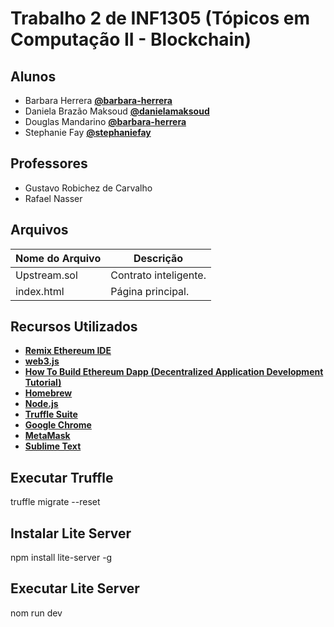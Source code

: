 # Trabalho 2 de INF1305 (Tópicos em Computação II - Blockchain)

## Alunos

- Barbara Herrera **[@barbara-herrera](https://github.com/barbara-herrera)**
- Daniela Brazão Maksoud **[@danielamaksoud](https://github.com/danielamaksoud)**
- Douglas Mandarino **[@barbara-herrera](https://github.com/dmandarino)**
- Stephanie Fay **[@stephaniefay](https://github.com/stephaniefay)**

## Professores

- Gustavo Robichez de Carvalho
- Rafael Nasser

## Arquivos

| Nome do Arquivo | Descrição |
| ------------- | ------------- |
| Upstream.sol  | Contrato inteligente. |
| index.html | Página principal.  |

## Recursos Utilizados

- **[Remix Ethereum IDE](https://remix.ethereum.org/)**
- **[web3.js](https://web3js.readthedocs.io/)**
- **[How To Build Ethereum Dapp (Decentralized Application Development Tutorial)](https://www.youtube.com/watch?v=3681ZYbDSSk&feature=youtu.be)**
- **[Homebrew](https://brew.sh/index_pt-br)**
- **[Node.js](https://nodejs.org/en/)**
- **[Truffle Suite](https://www.trufflesuite.com/)**
- **[Google Chrome](https://www.google.com/intl/pt-BR/chrome/)**
- **[MetaMask](https://metamask.io/)**
- **[Sublime Text](https://www.sublimetext.com/)**

## Executar Truffle

truffle migrate --reset

## Instalar Lite Server
npm install lite-server -g

## Executar Lite Server
nom run dev
